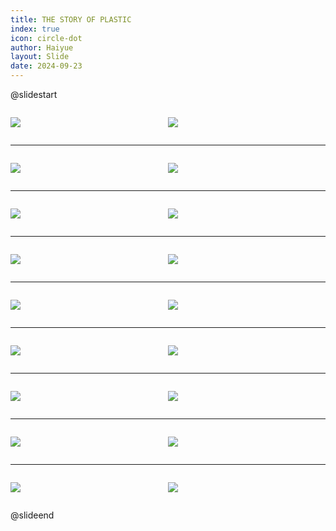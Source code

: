 ```yaml
---
title: THE STORY OF PLASTIC
index: true
icon: circle-dot
author: Haiyue
layout: Slide
date: 2024-09-23
---
```

 
@slidestart

<div style="display:flex">
<div style="flex:1">

![](/reading/english/Level-Y/THE%20STORY%20OF%20PLASTIC/001.webp)
</div>
<div style="flex:1">

![](/reading/english/Level-Y/THE%20STORY%20OF%20PLASTIC/002.webp)
</div>
</div>

---

<div style="display:flex">
<div style="flex:1">

![](/reading/english/Level-Y/THE%20STORY%20OF%20PLASTIC/003.webp)
</div>
<div style="flex:1">

![](/reading/english/Level-Y/THE%20STORY%20OF%20PLASTIC/004.webp)
</div>
</div>

---

<div style="display:flex">
<div style="flex:1">

![](/reading/english/Level-Y/THE%20STORY%20OF%20PLASTIC/005.webp)
</div>
<div style="flex:1">

![](/reading/english/Level-Y/THE%20STORY%20OF%20PLASTIC/006.webp)
</div>
</div>

---

<div style="display:flex">
<div style="flex:1">

![](/reading/english/Level-Y/THE%20STORY%20OF%20PLASTIC/007.webp)
</div>
<div style="flex:1">

![](/reading/english/Level-Y/THE%20STORY%20OF%20PLASTIC/008.webp)
</div>
</div>

---

<div style="display:flex">
<div style="flex:1">

![](/reading/english/Level-Y/THE%20STORY%20OF%20PLASTIC/009.webp)
</div>
<div style="flex:1">

![](/reading/english/Level-Y/THE%20STORY%20OF%20PLASTIC/010.webp)
</div>
</div>

---

<div style="display:flex">
<div style="flex:1">

![](/reading/english/Level-Y/THE%20STORY%20OF%20PLASTIC/011.webp)
</div>
<div style="flex:1">

![](/reading/english/Level-Y/THE%20STORY%20OF%20PLASTIC/012.webp)
</div>
</div>

---

<div style="display:flex">
<div style="flex:1">

![](/reading/english/Level-Y/THE%20STORY%20OF%20PLASTIC/013.webp)
</div>
<div style="flex:1">

![](/reading/english/Level-Y/THE%20STORY%20OF%20PLASTIC/014.webp)
</div>
</div>

---

<div style="display:flex">
<div style="flex:1">

![](/reading/english/Level-Y/THE%20STORY%20OF%20PLASTIC/015.webp)
</div>
<div style="flex:1">

![](/reading/english/Level-Y/THE%20STORY%20OF%20PLASTIC/016.webp)
</div>
</div>

---

<div style="display:flex">
<div style="flex:1">

![](/reading/english/Level-Y/THE%20STORY%20OF%20PLASTIC/017.webp)
</div>
<div style="flex:1">

![](/reading/english/Level-Y/THE%20STORY%20OF%20PLASTIC/018.webp)
</div>
</div>

@slideend